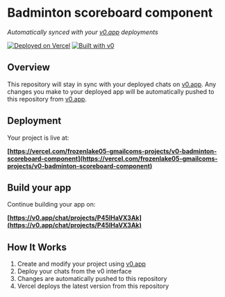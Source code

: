 # Badminton scoreboard component

*Automatically synced with your [v0.app](https://v0.app) deployments*

[![Deployed on Vercel](https://img.shields.io/badge/Deployed%20on-Vercel-black?style=for-the-badge&logo=vercel)](https://vercel.com/frozenlake05-gmailcoms-projects/v0-badminton-scoreboard-component)
[![Built with v0](https://img.shields.io/badge/Built%20with-v0.app-black?style=for-the-badge)](https://v0.app/chat/projects/P45lHaVX3Ak)

## Overview

This repository will stay in sync with your deployed chats on [v0.app](https://v0.app).
Any changes you make to your deployed app will be automatically pushed to this repository from [v0.app](https://v0.app).

## Deployment

Your project is live at:

**[https://vercel.com/frozenlake05-gmailcoms-projects/v0-badminton-scoreboard-component](https://vercel.com/frozenlake05-gmailcoms-projects/v0-badminton-scoreboard-component)**

## Build your app

Continue building your app on:

**[https://v0.app/chat/projects/P45lHaVX3Ak](https://v0.app/chat/projects/P45lHaVX3Ak)**

## How It Works

1. Create and modify your project using [v0.app](https://v0.app)
2. Deploy your chats from the v0 interface
3. Changes are automatically pushed to this repository
4. Vercel deploys the latest version from this repository